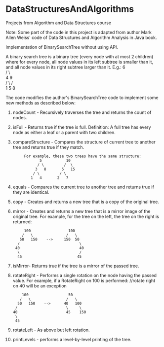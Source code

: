 # DataStructuresAndAlgorithms
Projects from Algorithm and Data Structures course

Note: Some part of the code in this project is adapted from author Mark Allen Weiss' code of Data Structures and Algorithm Analysis in Java book.

Implementation of BinarySearchTree without using API.

A binary search tree is a binary tree (every node with at most 2 children) where for every node, all node values in its left subtree is smaller than it, and all node values in its right subtree larger than it.
E.g.:
                   6         
                  / \         
                 4    9      
                / \   /      
               1   5  8
  
The code modifies the author's BinarySearchTree code to implement some new methods as described below:
1. nodeCount -  Recursively traverses the tree and returns the count of nodes.
2. isFull  - Returns true if the tree is full.  Definition: A full tree has every node as either a leaf or a parent with two children.
3. compareStructure - Compares the structure of current tree to another tree and returns true if they match.

            For example, these two trees have the same structure:
                   5           10
                  / \         /  \
                 3   8       5   15
                / \         / \
               1   4       2   7
4. equals - Compares the current tree to another tree and returns true if they are identical.
5. copy - Creates and returns a new tree that is a copy of the original tree.
6. mirror - Creates and returns a new tree that is a mirror image of the original tree.
        For example, for the tree on the left, the tree on the right is returned:
    
            100                 100
           /   \               /   \
          50   150    -->     150  50
         /                           \
        40                           40
         \                           /
         45                         45

7. isMirror- Returns true if the tree is a mirror of the passed tree.

8. rotateRight - Performs a single rotation on the node having the passed value.
      For example, if a RotateRight on 100 is performed: //rotate right on 40 will be an exception

           100                  50
          /   \                /   \
         50   150    -->      40   100
        /                      \     \
       40                      45    150
        \ 
        45
      
9. rotateLeft - As above but left rotation.

10. printLevels - performs a level-by-level printing of the tree. 
